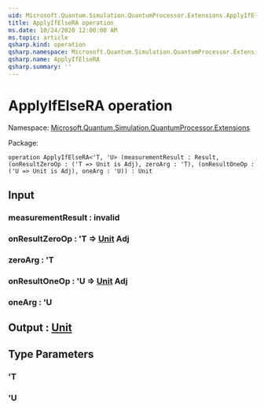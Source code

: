 ```yaml
---
uid: Microsoft.Quantum.Simulation.QuantumProcessor.Extensions.ApplyIfElseRA
title: ApplyIfElseRA operation
ms.date: 10/24/2020 12:00:00 AM
ms.topic: article
qsharp.kind: operation
qsharp.namespace: Microsoft.Quantum.Simulation.QuantumProcessor.Extensions
qsharp.name: ApplyIfElseRA
qsharp.summary: ''
---
```


# ApplyIfElseRA operation

Namespace: [Microsoft.Quantum.Simulation.QuantumProcessor.Extensions](xref:Microsoft.Quantum.Simulation.QuantumProcessor.Extensions)

Package: [](https://nuget.org/packages/)




```qsharp
operation ApplyIfElseRA<'T, 'U> (measurementResult : Result, (onResultZeroOp : ('T => Unit is Adj), zeroArg : 'T), (onResultOneOp : ('U => Unit is Adj), oneArg : 'U)) : Unit
```


## Input

### measurementResult : __invalid<Result>__




### onResultZeroOp : 'T => [Unit](xref:microsoft.quantum.lang-ref.unit) Adj




### zeroArg : 'T




### onResultOneOp : 'U => [Unit](xref:microsoft.quantum.lang-ref.unit) Adj




### oneArg : 'U





## Output : [Unit](xref:microsoft.quantum.lang-ref.unit)



## Type Parameters

### 'T


### 'U

